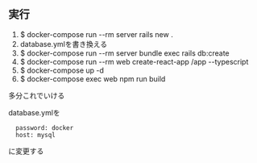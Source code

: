 ## 実行

1. $ docker-compose run --rm server rails new .
2. database.ymlを書き換える
3. $ docker-compose run --rm server bundle exec rails db:create
4. $ docker-compose run --rm web create-react-app /app --typescript
5. $ docker-compose up -d
6. $ docker-compose exec web npm run build

多分これでいける


database.ymlを
```
  password: docker
  host: mysql
```

に変更する